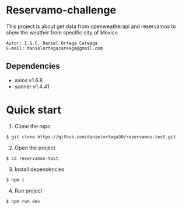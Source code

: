 # Reservamo-challenge

This project is about get data from openweatherapi and reservamos to show the weather from specific city of Mexico

```shell
Autor: I.S.C. Daniel Ortega Careaga
E-mail: danielortegacareaga@gmail.com
```

## Dependencies

- axios v1.6.8
- sonner v1.4.41

# Quick start

1. Clone the repo:

```shell
$ git clone https://github.com/danielortega30/reservamos-test.git
```

2. Open the project

```shell
$ cd reservamos-test
```

3. Install dependencies

```shell
$ npm i
```

4. Run project

```shell
$ npm run dev
```
